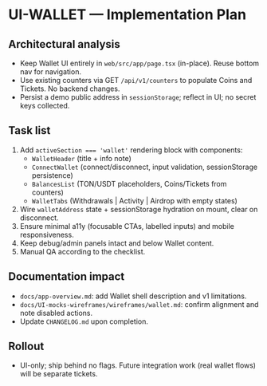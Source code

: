 # UI-WALLET — Implementation Plan

## Architectural analysis
- Keep Wallet UI entirely in `web/src/app/page.tsx` (in-place). Reuse bottom nav for navigation.
- Use existing counters via GET `/api/v1/counters` to populate Coins and Tickets. No backend changes.
- Persist a demo public address in `sessionStorage`; reflect in UI; no secret keys collected.

## Task list
1. Add `activeSection === 'wallet'` rendering block with components:
   - `WalletHeader` (title + info note)
   - `ConnectWallet` (connect/disconnect, input validation, sessionStorage persistence)
   - `BalancesList` (TON/USDT placeholders, Coins/Tickets from counters)
   - `WalletTabs` (Withdrawals | Activity | Airdrop with empty states)
2. Wire `walletAddress` state + sessionStorage hydration on mount, clear on disconnect.
3. Ensure minimal a11y (focusable CTAs, labelled inputs) and mobile responsiveness.
4. Keep debug/admin panels intact and below Wallet content.
5. Manual QA according to the checklist.

## Documentation impact
- `docs/app-overview.md`: add Wallet shell description and v1 limitations.
- `docs/UI-mocks-wireframes/wireframes/wallet.md`: confirm alignment and note disabled actions.
- Update `CHANGELOG.md` upon completion.

## Rollout
- UI-only; ship behind no flags. Future integration work (real wallet flows) will be separate tickets.
